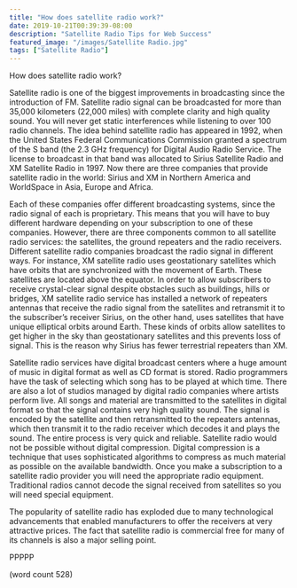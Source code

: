 ```yaml
---
title: "How does satellite radio work?"
date: 2019-10-21T00:39:39-08:00
description: "Satellite Radio Tips for Web Success"
featured_image: "/images/Satellite Radio.jpg"
tags: ["Satellite Radio"]
---
```


How does satellite radio work?

Satellite radio is one of the biggest improvements in broadcasting since the introduction of FM. Satellite radio signal can be broadcasted for more than 35,000 kilometers (22,000 miles) with complete clarity and high quality sound. You will never get static interferences while listening to over 100 radio channels. The idea behind satellite radio has appeared in 1992, when the United States Federal Communications Commission granted a spectrum of the S band (the 2.3 GHz frequency) for Digital Audio Radio Service. The license to broadcast in that band was allocated to Sirius Satellite Radio and XM Satellite Radio in 1997. Now there are three companies that provide satellite radio in the world: Sirius and XM in Northern America and WorldSpace in Asia, Europe and Africa.  

Each of these companies offer different broadcasting systems, since the radio signal of each is proprietary. This means that you will have to buy different hardware depending on your subscription to one of these companies. However, there are three components common to all satellite radio services: the satellites, the ground repeaters and the radio receivers. Different satellite radio companies broadcast the radio signal in different ways. For instance, XM satellite radio uses geostationary satellites which have orbits that are synchronized with the movement of Earth. These satellites are located above the equator. In order to allow subscribers to receive crystal-clear signal despite obstacles such as buildings, hills or bridges, XM satellite radio service has installed a network of repeaters antennas that receive the radio signal from the satellites and retransmit it to the subscriber’s receiver Sirius, on the other hand, uses satellites that have unique elliptical orbits around Earth. These kinds of orbits allow satellites to get higher in the sky than geostationary satellites and this prevents loss of signal. This is the reason why Sirius has fewer terrestrial repeaters than XM.  

Satellite radio services have digital broadcast centers where a huge amount of music in digital format as well as CD format is stored. Radio programmers have the task of selecting which song has to be played at which time. There are also a lot of studios managed by digital radio companies where artists perform live. All songs and material are transmitted to the satellites in digital format so that the signal contains very high quality sound. The signal is encoded by the satellite and then retransmitted to the repeaters antennas, which then transmit it to the radio receiver which decodes it and plays the sound. The entire process is very quick and reliable. Satellite radio would not be possible without digital compression. Digital compression is a technique that uses sophisticated algorithms to compress as much material as possible on the available bandwidth. Once you make a subscription to a satellite radio provider you will need the appropriate radio equipment. Traditional radios cannot decode the signal received from satellites so you will need special equipment. 

The popularity of satellite radio has exploded due to many technological advancements that enabled manufacturers to offer the receivers at very attractive prices. The fact that satellite radio is commercial free for many of its channels is also a major selling point. 

PPPPP

(word count 528)

